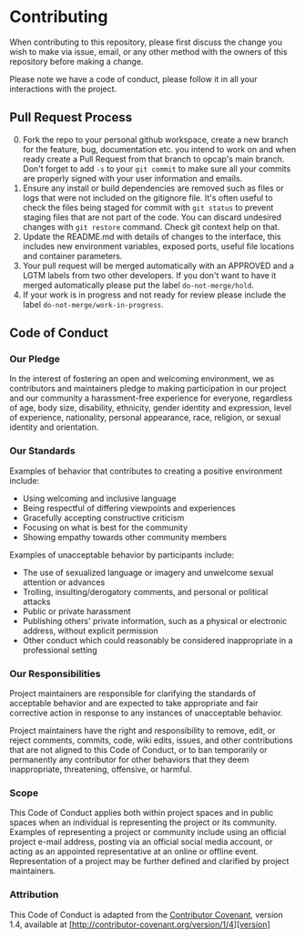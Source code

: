 # Contributing

When contributing to this repository, please first discuss the change you wish to make via issue,
email, or any other method with the owners of this repository before making a change. 

Please note we have a code of conduct, please follow it in all your interactions with the project.

## Pull Request Process

0. Fork the repo to your personal github workspace, create a new branch for the feature, bug, documentation etc. you intend to work on and when ready create a Pull Request from that branch to opcap's main branch. Don't forget to add `-s` to your `git commit` to make sure all your commits are properly signed with your user information and emails.
1. Ensure any install or build dependencies are removed such as files or logs that were not included on the gitignore file. It's often useful to check the files being staged for commit with `git status` to prevent staging files that are not part of the code. You can discard undesired changes with `git restore` command. Check git context help on that.
2. Update the README.md with details of changes to the interface, this includes new environment 
   variables, exposed ports, useful file locations and container parameters.
3. Your pull request will be merged automatically with an APPROVED and a LGTM labels from two other developers. If you don't want to have it merged automatically please put the label `do-not-merge/hold`.
4. If your work is in progress and not ready for review please include the label `do-not-merge/work-in-progress`. 

## Code of Conduct

### Our Pledge

In the interest of fostering an open and welcoming environment, we as
contributors and maintainers pledge to making participation in our project and
our community a harassment-free experience for everyone, regardless of age, body
size, disability, ethnicity, gender identity and expression, level of experience,
nationality, personal appearance, race, religion, or sexual identity and
orientation.

### Our Standards

Examples of behavior that contributes to creating a positive environment
include:

* Using welcoming and inclusive language
* Being respectful of differing viewpoints and experiences
* Gracefully accepting constructive criticism
* Focusing on what is best for the community
* Showing empathy towards other community members

Examples of unacceptable behavior by participants include:

* The use of sexualized language or imagery and unwelcome sexual attention or
advances
* Trolling, insulting/derogatory comments, and personal or political attacks
* Public or private harassment
* Publishing others' private information, such as a physical or electronic
  address, without explicit permission
* Other conduct which could reasonably be considered inappropriate in a
  professional setting

### Our Responsibilities

Project maintainers are responsible for clarifying the standards of acceptable
behavior and are expected to take appropriate and fair corrective action in
response to any instances of unacceptable behavior.

Project maintainers have the right and responsibility to remove, edit, or
reject comments, commits, code, wiki edits, issues, and other contributions
that are not aligned to this Code of Conduct, or to ban temporarily or
permanently any contributor for other behaviors that they deem inappropriate,
threatening, offensive, or harmful.

### Scope

This Code of Conduct applies both within project spaces and in public spaces
when an individual is representing the project or its community. Examples of
representing a project or community include using an official project e-mail
address, posting via an official social media account, or acting as an appointed
representative at an online or offline event. Representation of a project may be
further defined and clarified by project maintainers.

### Attribution

This Code of Conduct is adapted from the [Contributor Covenant][homepage], version 1.4,
available at [http://contributor-covenant.org/version/1/4][version]

[homepage]: http://contributor-covenant.org
[version]: http://contributor-covenant.org/version/1/4/